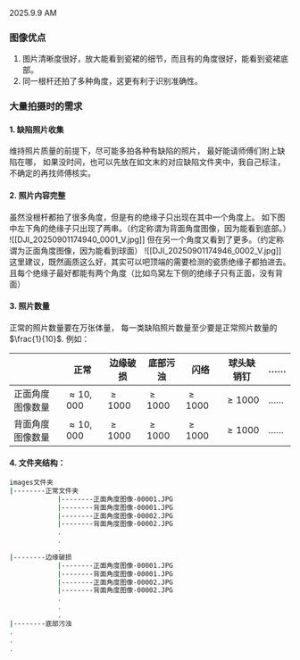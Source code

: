 2025.9.9 AM
### 图像优点
1. 图片清晰度很好，放大能看到瓷裙的细节，而且有的角度很好，能看到瓷裙底部。
2. 同一根杆还拍了多种角度，这更有利于识别准确性。
### 大量拍摄时的需求

#### 1. 缺陷照片收集
维持照片质量的前提下，尽可能多拍各种有缺陷的照片，
最好能请师傅们附上缺陷在哪，
如果没时间，也可以先放在如文末的对应缺陷文件夹中，我自己标注，不确定的再找师傅核实。
#### 2. 照片内容完整
虽然没根杆都拍了很多角度，但是有的绝缘子只出现在其中一个角度上。
如下图中左下角的绝缘子只出现了两串。（约定称谓为背面角度图像，因为能看到底部。）
![[DJI_20250901174940_0001_V.jpg]]
但在另一个角度又看到了更多。（约定称谓为正面角度图像，因为能看到球面）
![[DJI_20250901174946_0002_V.jpg]]
这里建议，既然画质这么好，其实可以吧顶端的需要检测的瓷质绝缘子都拍进去。
且每个绝缘子最好都能有两个角度（比如鸟窝左下侧的绝缘子只有正面，没有背面）
#### 3. 照片数量
正常的照片数量要在万张体量，
每一类缺陷照片数量至少要是正常照片数量的$\frac{1}{10}$.
例如：

|          | 正常              | 边缘破损        | 底部污浊        | 闪络          | 球头缺销钉       | ……  |
| -------- | --------------- | ----------- | ----------- | ----------- | ----------- | --- |
| 正面角度图像数量 | $\approx10,000$ | $\ge{1000}$ | $\ge{1000}$ | $\ge{1000}$ | $\ge{1000}$ | ……  |
| 背面角度图像数量 | $\approx10,000$ | $\ge{1000}$ | $\ge{1000}$ | $\ge{1000}$ | $\ge{1000}$ | ……  |

#### 4. 文件夹结构：

```bash
images文件夹
|--------正常文件夹
            |--------正面角度图像-00001.JPG
            |--------背面角度图像-00001.JPG
            |--------正面角度图像-00002.JPG
            |--------背面角度图像-00002.JPG
            .
            .
            .
|--------边缘破损
            |--------正面角度图像-00001.JPG
            |--------背面角度图像-00001.JPG
            |--------正面角度图像-00002.JPG
            |--------背面角度图像-00002.JPG
            .
            .
            .
|--------底部污浊
.
.
.
```
